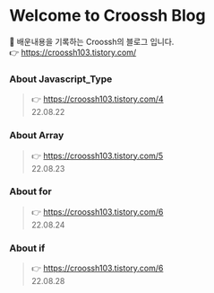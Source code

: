 # Welcome to Croossh Blog
🚀 배운내용을 기록하는 Croossh의 블로그 입니다.</br>
👉 https://croossh103.tistory.com/
### About Javascript_Type
> 👉 https://croossh103.tistory.com/4</br>
22.08.22

### About Array
> 👉 https://croossh103.tistory.com/5</br>
22.08.23

### About for
> 👉 https://croossh103.tistory.com/6</br>
22.08.24

### About if
> 👉 https://croossh103.tistory.com/6</br>
22.08.28
